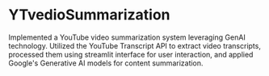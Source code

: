 # YTvedioSummarization
Implemented a YouTube video summarization system leveraging GenAI technology. Utilized the YouTube Transcript API to extract video transcripts, processed them using streamlit interface for user interaction, and applied Google's Generative AI models for content summarization. 
